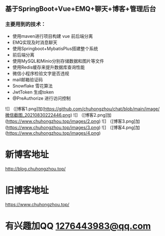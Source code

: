 ## 基于SpringBoot+Vue+EMQ+聊天+博客+管理后台
### 主要用到的技术：
- 使用maven进行项目构建 vue 前后端分离
- EMQ实现及时消息聊天
- 使用Springboot+MybatisPlus搭建整个系统 
- 前后端分离
- 使用MySQL和Minio分别存储数据和图片等文件
- 使用Redis缓存来提升数据库查询性能
- 微信小程序检验文字是否违规
- mail邮箱验证码
- Snowflake 雪花算法
- JwtToken  生成token
- @PreAuthorize 进行访问控制

![] （[博客1.png]加(https://github.com/chuhongzhou/chat/blob/main/image/微信截图_20210830222446.png)
![] （[博客2.png]加(https://www.chuhongzhou.top/images/2.png)
![] （[博客3.png]加(https://www.chuhongzhou.top/images/3.png)
![] （[博客4.png]加(https://www.chuhongzhou.top/images/4.png)


# 新博客地址
http://blog.chuhongzhou.top/
# 旧博客地址
https://www.chuhongzhou.top/


# 有兴趣加QQ 1276443983@qq.com




